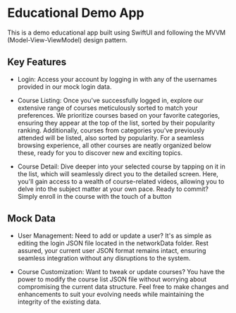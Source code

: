 # Educational Demo App

This is a demo educational app built using SwiftUI and following the MVVM (Model-View-ViewModel) design pattern.

## Key Features

- Login: Access your account by logging in with any of the usernames provided in our mock login data.

- Course Listing: Once you've successfully logged in, explore our extensive range of courses meticulously sorted to match your preferences. We prioritize courses based on your favorite categories, ensuring they appear at the top of the list, sorted by their popularity ranking. Additionally, courses from categories you've previously attended will be listed, also sorted by popularity. For a seamless browsing experience, all other courses are neatly organized below these, ready for you to discover new and exciting topics.

- Course Detail: Dive deeper into your selected course by tapping on it in the list, which will seamlessly direct you to the detailed screen. Here, you'll gain access to a wealth of course-related videos, allowing you to delve into the subject matter at your own pace. Ready to commit? Simply enroll in the course with the touch of a button

## Mock Data

- User Management: Need to add or update a user? It's as simple as editing the login JSON file located in the networkData folder. Rest assured, your current user JSON format remains intact, ensuring seamless integration without any disruptions to the system.

- Course Customization: Want to tweak or update courses? You have the power to modify the course list JSON file without worrying about compromising the current data structure. Feel free to make changes and enhancements to suit your evolving needs while maintaining the integrity of the existing data.
